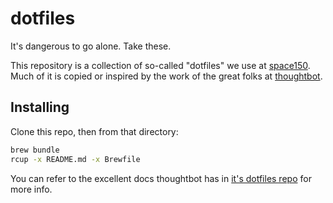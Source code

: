 dotfiles
========

It's dangerous to go alone. Take these.

This repository is a collection of so-called "dotfiles" we use at
[space150](http://space150com). Much of it is copied or inspired by the work of
the great folks at [thoughtbot](http://thoughtbot.com).

## Installing

Clone this repo, then from that directory:

```sh
brew bundle
rcup -x README.md -x Brewfile
```

You can refer to the excellent docs thoughtbot has in [it's dotfiles
repo](https://github.com/thoughtbot/dotfiles) for more info.
